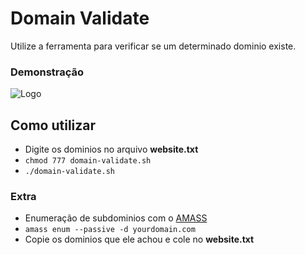 # Domain Validate
Utilize a ferramenta para verificar se um determinado dominio existe.

### Demonstração
![Logo](https://github.com/ninj4c0d3r/domain-validate/blob/master/domain.png)

## Como utilizar
- Digite os dominios no arquivo **website.txt**
- ```chmod 777 domain-validate.sh```
- ```./domain-validate.sh```

### Extra
- Enumeração de subdominios com o [AMASS](https://github.com/OWASP/Amass)
- ```amass enum --passive -d yourdomain.com```
- Copie os dominios que ele achou e cole no **website.txt**
